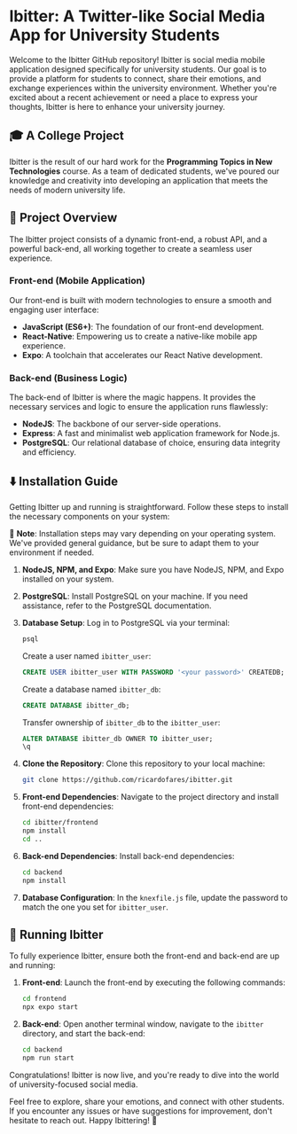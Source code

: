 # Ibitter: A Twitter-like Social Media App for University Students

Welcome to the Ibitter GitHub repository! Ibitter is social media mobile application designed specifically for university students. Our goal is to provide a platform for students to connect, share their emotions, and exchange experiences within the university environment. Whether you're excited about a recent achievement or need a place to express your thoughts, Ibitter is here to enhance your university journey.

## 🎓 A College Project

Ibitter is the result of our hard work for the **Programming Topics in New Technologies** course. As a team of dedicated students, we've poured our knowledge and creativity into developing an application that meets the needs of modern university life.

## 📖 Project Overview

The Ibitter project consists of a dynamic front-end, a robust API, and a powerful back-end, all working together to create a seamless user experience.

### Front-end (Mobile Application)

Our front-end is built with modern technologies to ensure a smooth and engaging user interface:

- **JavaScript (ES6+)**: The foundation of our front-end development.
- **React-Native**: Empowering us to create a native-like mobile app experience.
- **Expo**: A toolchain that accelerates our React Native development.

### Back-end (Business Logic)

The back-end of Ibitter is where the magic happens. It provides the necessary services and logic to ensure the application runs flawlessly:

- **NodeJS**: The backbone of our server-side operations.
- **Express**: A fast and minimalist web application framework for Node.js.
- **PostgreSQL**: Our relational database of choice, ensuring data integrity and efficiency.

## ⬇️ Installation Guide

Getting Ibitter up and running is straightforward. Follow these steps to install the necessary components on your system:

🔔 **Note**: Installation steps may vary depending on your operating system. We've provided general guidance, but be sure to adapt them to your environment if needed.

1. **NodeJS, NPM, and Expo**: Make sure you have NodeJS, NPM, and Expo installed on your system.

2. **PostgreSQL**: Install PostgreSQL on your machine. If you need assistance, refer to the PostgreSQL documentation.

3. **Database Setup**: Log in to PostgreSQL via your terminal:

   ```sh
   psql
   ```

   Create a user named `ibitter_user`:

   ```sql
   CREATE USER ibitter_user WITH PASSWORD '<your password>' CREATEDB;
   ```

   Create a database named `ibitter_db`:

   ```sql
   CREATE DATABASE ibitter_db;
   ```

   Transfer ownership of `ibitter_db` to the `ibitter_user`:

   ```sql
   ALTER DATABASE ibitter_db OWNER TO ibitter_user;
   \q
   ```

4. **Clone the Repository**: Clone this repository to your local machine:

   ```sh
   git clone https://github.com/ricardofares/ibitter.git
   ```

5. **Front-end Dependencies**: Navigate to the project directory and install front-end dependencies:

   ```sh
   cd ibitter/frontend
   npm install
   cd ..
   ```

6. **Back-end Dependencies**: Install back-end dependencies:

   ```sh
   cd backend
   npm install
   ```

7. **Database Configuration**: In the `knexfile.js` file, update the password to match the one you set for `ibitter_user`.

## 🏃 Running Ibitter

To fully experience Ibitter, ensure both the front-end and back-end are up and running:

1. **Front-end**: Launch the front-end by executing the following commands:

   ```sh
   cd frontend
   npx expo start
   ```

2. **Back-end**: Open another terminal window, navigate to the `ibitter` directory, and start the back-end:

   ```sh
   cd backend
   npm run start
   ```

Congratulations! Ibitter is now live, and you're ready to dive into the world of university-focused social media.

Feel free to explore, share your emotions, and connect with other students. If you encounter any issues or have suggestions for improvement, don't hesitate to reach out. Happy Ibittering! 🎉
